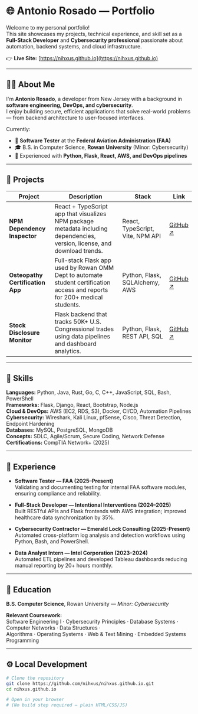 # 🌐 Antonio Rosado — Portfolio

Welcome to my personal portfolio!  
This site showcases my projects, technical experience, and skill set as a **Full-Stack Developer** and **Cybersecurity professional** passionate about automation, backend systems, and cloud infrastructure.

👉 **Live Site:** [https://nihxus.github.io](https://nihxus.github.io)

---

## 🧑‍💻 About Me
I'm **Antonio Rosado**, a developer from New Jersey with a background in **software engineering, DevOps, and cybersecurity**.  
I enjoy building secure, efficient applications that solve real-world problems — from backend architecture to user-focused interfaces.

Currently:
- 💼 **Software Tester** at the **Federal Aviation Administration (FAA)**
- 🎓 B.S. in Computer Science, **Rowan University** (Minor: Cybersecurity)
- 🧰 Experienced with **Python, Flask, React, AWS, and DevOps pipelines**

---

## 🚀 Projects

| Project | Description | Stack | Link |
|----------|--------------|-------|------|
| **NPM Dependency Inspector** | React + TypeScript app that visualizes NPM package metadata including dependencies, version, license, and download trends. | React, TypeScript, Vite, NPM API | [GitHub ↗](https://github.com/nihxus/npm-dependency-inspector) |
| **Osteopathy Certification App** | Full-stack Flask app used by Rowan OMM Dept to automate student certification access and reports for 200+ medical students. | Python, Flask, SQLAlchemy, AWS | [GitHub ↗](https://github.com/nihxus/OMMProject-main) |
| **Stock Disclosure Monitor** | Flask backend that tracks 50K+ U.S. Congressional trades using data pipelines and dashboard analytics. | Python, Flask, REST API, SQL | [GitHub ↗](https://github.com/nihxus/Owlgorithmic-Traders) |

---

## 🧠 Skills

**Languages:** Python, Java, Rust, Go, C, C++, JavaScript, SQL, Bash, PowerShell  
**Frameworks:** Flask, Django, React, Bootstrap, Node.js  
**Cloud & DevOps:** AWS (EC2, RDS, S3), Docker, CI/CD, Automation Pipelines  
**Cybersecurity:** Wireshark, Kali Linux, pfSense, Cisco, Threat Detection, Endpoint Hardening  
**Databases:** MySQL, PostgreSQL, MongoDB  
**Concepts:** SDLC, Agile/Scrum, Secure Coding, Network Defense  
**Certifications:** CompTIA Network+ (2025)

---

## 🏢 Experience

- **Software Tester — FAA (2025–Present)**  
  Validating and documenting testing for internal FAA software modules, ensuring compliance and reliability.

- **Full-Stack Developer — Intentional Interventions (2024–2025)**  
  Built RESTful APIs and Flask frontends with AWS integration; improved healthcare data synchronization by 35%.

- **Cybersecurity Contractor — Emerald Lock Consulting (2025-Present)**  
  Automated cross-platform log analysis and detection workflows using Python, Bash, and PowerShell.

- **Data Analyst Intern — Intel Corporation (2023–2024)**  
  Automated ETL pipelines and developed Tableau dashboards reducing manual reporting by 20+ hours monthly.

---

## 🧩 Education

**B.S. Computer Science**, Rowan University — *Minor: Cybersecurity*  

**Relevant Coursework:**  
Software Engineering I · Cybersecurity Principles · Database Systems · Computer Networks · Data Structures ·  
Algorithms · Operating Systems · Web & Text Mining · Embedded Systems Programming

---

## ⚙️ Local Development

```bash
# Clone the repository
git clone https://github.com/nihxus/nihxus.github.io.git
cd nihxus.github.io

# Open in your browser
# (No build step required — plain HTML/CSS/JS)
